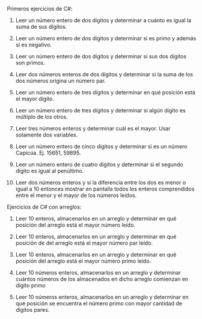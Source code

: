 Primeros ejercicios de C#:

  1. Leer un número entero de dos dígitos y determinar a cuánto es igual la suma de sus dígitos.
  
  2. Leer un número entero de dos dígitos y determinar si es primo y además si es negativo.
  
  3. Leer un número entero de dos dígitos y determinar si sus dos dígitos son primos.
  
  4. Leer dos números enteros de dos dígitos y determinar si la suma de los dos números origina un número par.
  
  5. Leer un número entero de tres dígitos y determinar en qué posición está el mayor dígito.
  
  6. Leer un número entero de tres dígitos y determinar si algún dígito es múltiplo de los otros.
  
  7. Leer tres números enteros y determinar cuál es el mayor. Usar solamente dos variables.
  
  8. Leer un número entero de cinco dígitos y determinar si es un número Capicúa. Ej. 15651, 59895. 
  
  9. Leer un número entero de cuatro dígitos y determinar si el segundo dígito es igual al penúltimo.
  
  10. Leer dos números enteros y si la diferencia entre los dos es menor o igual a 10 entonces mostrar en pantalla todos los enteros comprendidos entre el menor y el mayor de los números leídos.

Ejercicios de C# con arreglos:
  
  1. Leer 10 enteros, almacenarlos en un arreglo y determinar en qué posición del arreglo está el mayor número leído.
  
  2. Leer 10 enteros, almacenarlos en un arreglo y determinar en qué posición de del arreglo está el mayor número par leído.
  
  3. Leer 10 enteros, almacenarlos en un arreglo y determinar en qué posición del arreglo está el mayor número primo leído.
  
  4. Leer 10 números enteros, almacenarlos en un arreglo y determinar cuántos números de los almacenados en dicho arreglo comienzan en dígito primo
  
  5. Leer 10 números enteros, almacenarlos en un arreglo y determinar en qué posición se encuentra el número primo con mayor cantidad de dígitos pares.
